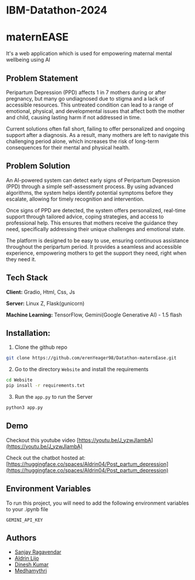 # IBM-Datathon-2024


# maternEASE

It's a web application which is used for empowering maternal mental wellbeing using AI

## Problem Statement

Peripartum Depression (PPD) affects 1 in 7 mothers during or after pregnancy, but many go undiagnosed due to stigma and a lack of accessible resources. This untreated condition can lead to a range of emotional, physical, and developmental issues that affect both the mother and child, causing lasting harm if not addressed in time.

Current solutions often fall short, failing to offer personalized and ongoing support after a diagnosis. As a result, many mothers are left to navigate this challenging period alone, which increases the risk of long-term consequences for their mental and physical health.

## Problem Solution

An AI-powered system can detect early signs of Peripartum Depression (PPD) through a simple self-assessment process. By using advanced algorithms, the system helps identify potential symptoms before they escalate, allowing for timely recognition and intervention.

Once signs of PPD are detected, the system offers personalized, real-time support through tailored advice, coping strategies, and access to professional help. This ensures that mothers receive the guidance they need, specifically addressing their unique challenges and emotional state.

The platform is designed to be easy to use, ensuring continuous assistance throughout the peripartum period. It provides a seamless and accessible experience, empowering mothers to get the support they need, right when they need it.

## Tech Stack

**Client:** Gradio, Html, Css, Js

**Server:** Linux Z, Flask(gunicorn)

**Machine Learning:** TensorFlow, Gemini(Google Generative AI) - 1.5 flash

## Installation:

1. Clone the github repo

```sh
git clone https://github.com/erenYeager98/Datathon-maternEase.git
```

2. Go to the directory `Website` and install the requirements

```sh
cd Website
pip insall -r requirements.txt
```

3. Run the `app.py` to run the Server

```sh
python3 app.py
```

## Demo

Checkout this youtube video [https://youtu.be/J_yzwJIambA](https://youtu.be/J_yzwJIambA)

Check out the chatbot hosted at: [https://huggingface.co/spaces/Aldrin04/Post_partum_depression](https://huggingface.co/spaces/Aldrin04/Post_partum_depression)

## Environment Variables

To run this project, you will need to add the following environment variables to your .ipynb file

`GEMINI_API_KEY`

## Authors

- [Sanjay Ragavendar](https://www.github.com/sanjayragavendar)
- [Aldrin Lijo](https://github.com/aldrinlijo04)
- [Dinesh Kumar](https://github.com/erenyeager98)
- [Medhamythri](https://github.com/medhamythri)
